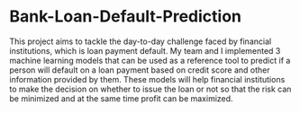 # Bank-Loan-Default-Prediction

This project aims to tackle the day-to-day challenge faced by financial institutions, which is loan payment default. My team and I implemented 3 machine learning models
that can be used as a  reference tool to predict if a person will default on a loan payment based on credit score and other information provided by them. 
These models will help financial institutions to make the decision on whether to issue the loan or not so that the risk can be minimized and at the same 
time profit can be maximized.
